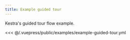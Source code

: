 ```yaml
---
title: Example guided tour
---
```


Kestra's guided tour flow example.

<<< @/.vuepress/public/examples/example-guided-tour.yml